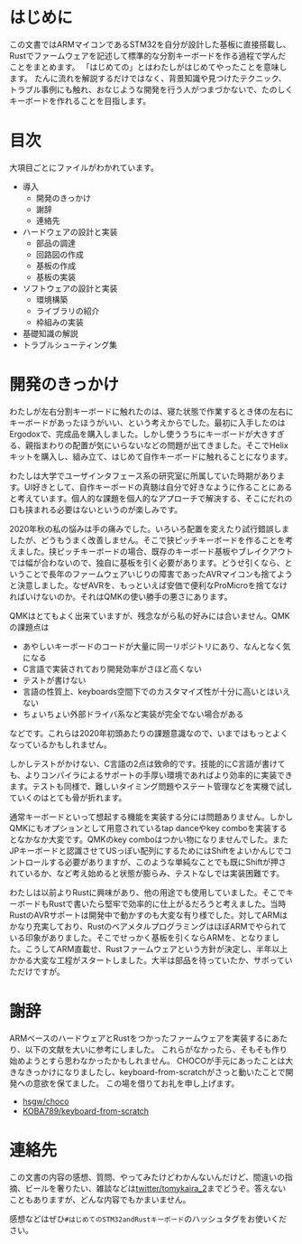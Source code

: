# はじめに

この文書ではARMマイコンであるSTM32を自分が設計した基板に直接搭載し、Rustでファームウェアを記述して標準的な分割キーボードを作る過程で学んだことをまとめます。
「はじめての」とはわたしがはじめてやったことを意味します。
たんに流れを解説するだけではなく、背景知識や見つけたテクニック、トラブル事例にも触れ、おなじような開発を行う人がつまづかないで、たのしくキーボードを作れることを目指します。

# 目次

大項目ごとにファイルがわかれています。

- 導入
  - 開発のきっかけ
  - 謝辞
  - 連絡先
- ハードウェアの設計と実装
  - 部品の調達
  - 回路図の作成
  - 基板の作成
  - 基板の実装
- ソフトウェアの設計と実装
  - 環境構築
  - ライブラリの紹介
  - 枠組みの実装
- 基礎知識の解説
- トラブルシューティング集

# 開発のきっかけ

わたしが左右分割キーボードに触れたのは、寝た状態で作業するとき体の左右にキーボードがあったほうがいい、という考えからでした。最初に入手したのはErgodoxで、完成品を購入しました。しかし使ううちにキーボードが大きすぎる、親指まわりの配置が気にいらないなどの問題が出てきました。そこでHelixキットを購入し、組み立て、はじめて自作キーボードに触れることになります。

わたしは大学でユーザインタフェース系の研究室に所属していた時期があります。UI好きとして、自作キーボードの真髄は自分で好きなように作ることにあると考えています。個人的な課題を個人的なアプローチで解決する、そこにだれの口も挟まれる必要はないというのが楽しみです。

2020年秋の私の悩みは手の痛みでした。いろいろ配置を変えたり試行錯誤しましたが、どうもうまく改善しません。そこで狭ピッチキーボードを作ることを考えました。挟ピッチキーボードの場合、既存のキーボード基板やブレイクアウトでは幅が合わないので、独自に基板を引く必要があります。どうせ引くなら、ということで長年のファームウェアいじりの障害であったAVRマイコンも捨てようと決意しました。なぜAVRを、もっといえば安価で便利なProMicroを捨てなければいけないのか。それはQMKの使い勝手の悪さにあります。

QMKはとてもよく出来ていますが、残念ながら私の好みには合いません。QMKの課題点は

- あやしいキーボードのコードが大量に同一リポジトリにあり、なんとなく気になる
- C言語で実装されており開発効率がさほど高くない
- テストが書けない
- 言語の性質上、keyboards空間下でのカスタマイズ性が十分に高いとはいえない
- ちょいちょい外部ドライバ系など実装が完全でない場合がある

などです。これらは2020年初頭あたりの課題意識なので、いまではもっとよくなっているかもしれません。

しかしテストがかけない、C言語の2点は致命的です。技能的にC言語が書けても、よりコンパイラによるサポートの手厚い環境であればより効率的に実装できます。テストも同様で、難しいタイミング問題やステート管理などを実機で試していくのはとても骨が折れます。

通常キーボードといって想起する機能を実装する分には問題ありません。しかしQMKにもオプションとして用意されているtap danceやkey comboを実装するとなかなか大変です。QMKのkey comboはつかい物になりませんでした。またJPキーボードと認識させてUSっぽい配列にするためにはShiftをよいかんじでコントロールする必要がありますが、このような単純なことでも既にShiftが押されているか、など考え始めると状態が膨らみ、テストなしでは実装困難です。

わたしは以前よりRustに興味があり、他の用途でも使用していました。そこでキーボードもRustで書いたら堅牢で効率的に仕上がるだろうと考えました。当時RustのAVRサポートは開発中で動かすのも大変な有り様でした。対してARMはかなり充実しており、RustのベアメタルプログラミングはほぼARMでやられている印象がありました。そこでせっかく基板を引くならARMを、となりました。こうしてARM直載せ、Rustファームウェアという方針が決定し、半年以上かかる大変な工程がスタートしました。大半は部品を待っていたか、サボっていただけですが。

# 謝辞

ARMベースのハードウェアとRustをつかったファームウェアを実装するにあたり、以下の文献を大いに参考にしました。
これらがなかったら、そもそも作り始めようとすら思わなかったかもしれません。
CHOCOが手元にあったことは大きなきっかけになりましたし、keyboard-from-scratchがさっと動いたことで開発への意欲を保てました。
この場を借りてお礼を申し上げます。

- [hsgw/choco](https://github.com/hsgw/choco)
- [KOBA789/keyboard-from-scratch](https://github.com/KOBA789/keyboard-from-scratch)

# 連絡先

この文書の内容の感想、質問、やってみたけどわかんないんだけど、間違いの指摘、ビールを奢りたい、雑談などは[twitter/tomykaira_2](https://twitter.com/tomykaira_2)までどうぞ。答えないこともありますが、どんな内容でもかまいません。

感想などはぜひ`#はじめてのSTM32andRustキーボード`のハッシュタグをお使いください。